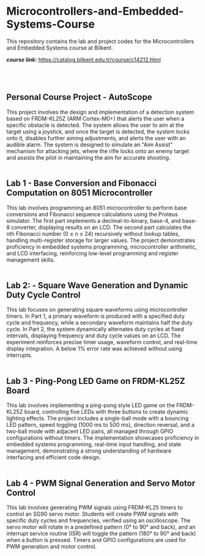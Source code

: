 # Microcontrollers-and-Embedded-Systems-Course
This repository contains the lab and project codes for the Microcontrollers and Embedded Systems course at Bilkent.

***course link:*** https://catalog.bilkent.edu.tr/course/c14212.html

<br>


<br>

## Personal Course Project - AutoScope
This project involves the design and implementation of a detection system based on FRDM-KL25Z (ARM Cortex-M0+) that alerts the user when a specific obstacle is detected. The system allows the user to aim at the target using a joystick, and once the target is detected, the system locks onto it, disables further aiming adjustments, and alerts the user with an audible alarm. The system is designed to simulate an "Aim Assist" mechanism for attacking jets, where the rifle locks onto an enemy target and assists the pilot in maintaining the aim for accurate shooting.
<br>
<br>

## Lab 1 - Base Conversion and Fibonacci Computation on 8051 Microcontroller
This lab involves programming an 8051 microcontroller to perform base conversions and Fibonacci sequence calculations using the Proteus simulator. The first part implements a decimal-to-binary, base-4, and base-8 converter, displaying results on an LCD. The second part calculates the nth Fibonacci number (0 ≤ n ≤ 24) recursively without lookup tables, handling multi-register storage for larger values. The project demonstrates proficiency in embedded systems programming, microcontroller arithmetic, and LCD interfacing, reinforcing low-level programming and register management skills.
<br>
<br>

## Lab 2: - Square Wave Generation and Dynamic Duty Cycle Control
This lab focuses on generating square waveforms using microcontroller timers. In Part 1, a primary waveform is produced with a specified duty cycle and frequency, while a secondary waveform maintains half the duty cycle. In Part 2, the system dynamically alternates duty cycles at fixed intervals, displaying frequency and duty cycle values on an LCD. The experiment reinforces precise timer usage, waveform control, and real-time display integration. A below 1% error rate was achieved without using interrupts.
<br>
<br>

## Lab 3 - Ping-Pong LED Game on FRDM-KL25Z Board
This lab involves implementing a ping-pong style LED game on the FRDM-KL25Z board, controlling five LEDs with three buttons to create dynamic lighting effects. The project includes a single-ball mode with a bouncing LED pattern, speed toggling (1000 ms to 500 ms), direction reversal, and a two-ball mode with adjacent LED pairs, all managed through GPIO configurations without timers. The implementation showcases proficiency in embedded systems programming, real-time input handling, and state management, demonstrating a strong understanding of hardware interfacing and efficient code design.
<br>
<br>

## Lab 4 - PWM Signal Generation and Servo Motor Control
This lab involves generating PWM signals using FRDM-KL25 timers to control an SG90 servo motor. Students will create PWM signals with specific duty cycles and frequencies, verified using an oscilloscope. The servo motor will rotate in a predefined pattern (0° to 90° and back), and an interrupt service routine (ISR) will toggle the pattern (180° to 90° and back) when a button is pressed. Timers and GPIO configurations are used for PWM generation and motor control.
<br>
<br>
